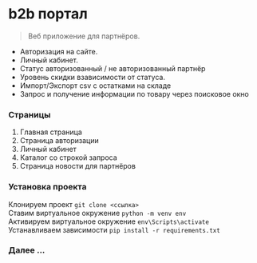 # b2b портал
>Веб приложение для партнёров.

* Авторизация на сайте.
* Личный кабинет.
* Статус авторизованный / не авторизованный партнёр
* Уровень скидки взависимости от статуса.
* Импорт/Экспорт csv с остатками на складе
* Запрос и получение информации по товару через поисковое окно

### Страницы
1. Главная страница
2. Страница авторизации
3. Личный кабинет
4. Каталог со строкой запроса
5. Страница новости для партнёров

### Установка проекта
Клонируем проект `git clone <ссылка>`  
Ставим виртуальное окружение `python -m venv env`  
Активируем виртуальное окружение `env\Scripts\activate`  
Устанавливаем зависимости `pip install -r requirements.txt`  

### Далее ...
